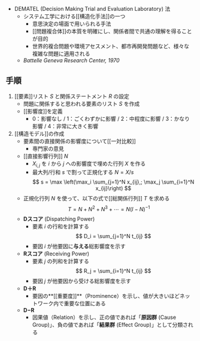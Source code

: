 - DEMATEL (Decision Making Trial and Evaluation Laboratory) 法
	- システム工学における[[構造化手法]]の一つ
		- 意思決定の場面で用いられる手法
		- [[問題複合体]]の本質を明確にし、関係者間で共通の理解を得ることが目的
		- 世界的複合問題や環境アセスメント、都市再開発問題など、様々な複雑な問題に適用される
	- *Battelle Geneva Research Center, 1970*

## 手順
1. [[要素]]リスト $S$ と関係ステートメント $R$ の設定
	- 問題に関係すると思われる要素のリスト $S$ を作成
	- [[影響度]]を定義
		- 0：影響なし /  1：ごくわずかに影響 / 2：中程度に影響 / 3：かなり影響 / 4：非常に大きく影響
2. [[構造モデル]]の作成
	- 要素間の直接関係の影響度について[[一対比較]]
		- 専門家の意見
	- [[直接影響行列]] $N$
		- $X_{i,j}$ を $i$ から $j$ への影響度で埋めた行列 $X$ を作る
		- 最大列/行和 $s$ で割って正規化する $N=X/s$ $$ s = \max \left(\max_i \sum_{j=1}^N x_{ij},; \max_j \sum_{i=1}^N x_{ij}\right) $$
	- 正規化行列 $N$ を使って、以下の式で[[総関係行列]] $T$ を求める $$ T = N + N^2 + N^3 + \cdots = N (I - N)^{-1} $$
	- **Dスコア** (Dispatching Power)
		- 要素 $i$ の行和を計算する $$ D_i = \sum_{j=1}^N t_{ij} $$
		- 要因 $i$ が他要因に**与える**総影響度を示す
	- **Rスコア** (Receiving Power)
		- 要素 $j$ の列和を計算する $$ R_j = \sum_{i=1}^N t_{ij} $$
		- 要因 $j$ が他要因から受ける総影響度を示す
	- **D＋R**
		- 要因の**[[重要度]]**（Prominence）を示し、値が大きいほどネットワーク内で重要な位置にある
    - **D−R**
	    - 因果値（Relation）を示し、正の値であれば「**原因群** (Cause Group)」、負の値であれば「**結果群** (Effect Group)」として分類される